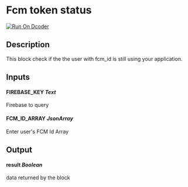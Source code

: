 # Fcm token status
[![Run On Dcoder](https://static-content.dcoder.tech/dcoder-assets/run-on-dcoder.svg)](https://code.dcoder.tech/files/project/600d7a70fc2b2e458591049e)

## Description
This block check if the the user with fcm_id is still using your application.

## Inputs
#### **FIREBASE_KEY**  *Text*
Firebase to query
#### **FCM_ID_ARRAY**  *JsonArray*
Enter user's FCM Id Array

## Output
#### **result**  *Boolean*
data returned by the block


